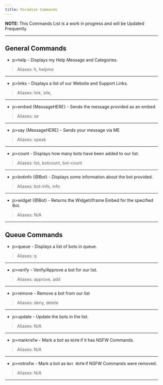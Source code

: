 ```yaml
---
title: Paradise Commands
---
```


<Alert type="info">

**NOTE:** This Commands List is a work in progress and will be Updated Frequently.
</Alert>

---

## General Commands
* p>help - Displays my Help Message and Categories.
> Aliases: h, helpme

--- 

* p>links - Displays a list of our Website and Support Links.
> Aliases: link, site,

---

* p>embed {MessageHERE} - Sends the message provided as an embed
> Aliases: se

---

* p>say {MessageHERE} - Sends your message via ME
> Aliases: speak

---

* p>count - Displays how many bots have been added to our list.
> Aliases: list, botcount, bot-count

---

* p>botinfo {@Bot} - Displays some information about the bot provided.
> Aliases: bot-info, info

---

* p>widget {@Bot} - Returns the Widget/iframe Embed for the specified Bot.
> Aliases: N/A 

---

## Queue Commands
* p>queue - Displays a list of bots in queue.
> Aliases: q

--- 

* p>verify - Verify/Approve a bot for our list.
> Aliases: approve, add

---

* p>remove - Remove a bot from our list
> Aliases: deny, delete

---

* p>update - Update the bots in the list.
> Aliases: N/A

---

* p>marknsfw - Mark a bot as `NSFW` if it has NSFW Commands.
> Aliases: N/A

---

* p>notnsfw - Mark a bot as `Not NSFW` if NSFW Commands were removed.
> Aliases: N/A

---
